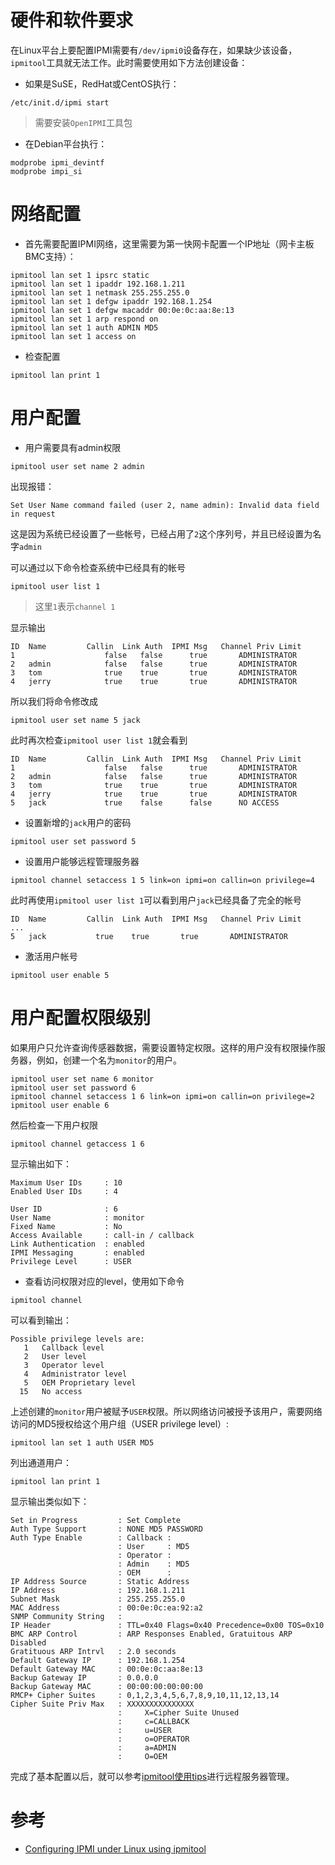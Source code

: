 # 硬件和软件要求

在Linux平台上要配置IPMI需要有`/dev/ipmi0`设备存在，如果缺少该设备，`ipmitool`工具就无法工作。此时需要使用如下方法创建设备：

* 如果是SuSE，RedHat或CentOS执行：

```
/etc/init.d/ipmi start
```

> 需要安装`OpenIPMI`工具包

* 在Debian平台执行：

```
modprobe ipmi_devintf
modprobe impi_si
```

# 网络配置

* 首先需要配置IPMI网络，这里需要为第一快网卡配置一个IP地址（网卡主板BMC支持）：

```
ipmitool lan set 1 ipsrc static
ipmitool lan set 1 ipaddr 192.168.1.211
ipmitool lan set 1 netmask 255.255.255.0
ipmitool lan set 1 defgw ipaddr 192.168.1.254
ipmitool lan set 1 defgw macaddr 00:0e:0c:aa:8e:13
ipmitool lan set 1 arp respond on
ipmitool lan set 1 auth ADMIN MD5
ipmitool lan set 1 access on
```

* 检查配置

```
ipmitool lan print 1
```

# 用户配置

* 用户需要具有admin权限

```
ipmitool user set name 2 admin
```

出现报错：

```
Set User Name command failed (user 2, name admin): Invalid data field in request
```

这是因为系统已经设置了一些帐号，已经占用了`2`这个序列号，并且已经设置为名字`admin`

可以通过以下命令检查系统中已经具有的帐号

```
ipmitool user list 1
```

> 这里`1`表示`channel 1`

显示输出

```
ID  Name	     Callin  Link Auth	IPMI Msg   Channel Priv Limit
1                    false   false      true       ADMINISTRATOR
2   admin            false   false      true       ADMINISTRATOR
3   tom              true    true       true       ADMINISTRATOR
4   jerry            true    true       true       ADMINISTRATOR
```

所以我们将命令修改成

```
ipmitool user set name 5 jack
```

此时再次检查`ipmitool user list 1`就会看到

```
ID  Name	     Callin  Link Auth	IPMI Msg   Channel Priv Limit
1                    false   false      true       ADMINISTRATOR
2   admin            false   false      true       ADMINISTRATOR
3   tom              true    true       true       ADMINISTRATOR
4   jerry            true    true       true       ADMINISTRATOR
5   jack             true    false      false      NO ACCESS
```

* 设置新增的`jack`用户的密码

```
ipmitool user set password 5
```

* 设置用户能够远程管理服务器

```
ipmitool channel setaccess 1 5 link=on ipmi=on callin=on privilege=4
```

此时再使用`ipmitool user list 1`可以看到用户`jack`已经具备了完全的帐号

```
ID  Name	     Callin  Link Auth	IPMI Msg   Channel Priv Limit
...
5   jack           true    true       true       ADMINISTRATOR
```

* 激活用户帐号

```
ipmitool user enable 5
```

# 用户配置权限级别

如果用户只允许查询传感器数据，需要设置特定权限。这样的用户没有权限操作服务器，例如，创建一个名为`monitor`的用户。

```
ipmitool user set name 6 monitor
ipmitool user set password 6
ipmitool channel setaccess 1 6 link=on ipmi=on callin=on privilege=2
ipmitool user enable 6
```

然后检查一下用户权限

```
ipmitool channel getaccess 1 6
```

显示输出如下：

```
Maximum User IDs     : 10
Enabled User IDs     : 4

User ID              : 6
User Name            : monitor
Fixed Name           : No
Access Available     : call-in / callback
Link Authentication  : enabled
IPMI Messaging       : enabled
Privilege Level      : USER
```

* 查看访问权限对应的level，使用如下命令

```
ipmitool channel
```

可以看到输出：

```
Possible privilege levels are:
   1   Callback level
   2   User level
   3   Operator level
   4   Administrator level
   5   OEM Proprietary level
  15   No access
```

上述创建的`monitor`用户被赋予`USER`权限。所以网络访问被授予该用户，需要网络访问的MD5授权给这个用户组（USER privilege level）:

```
ipmitool lan set 1 auth USER MD5
```

列出通道用户：

```
ipmitool lan print 1
```

显示输出类似如下：

```
Set in Progress         : Set Complete
Auth Type Support       : NONE MD5 PASSWORD 
Auth Type Enable        : Callback : 
                        : User     : MD5 
                        : Operator : 
                        : Admin    : MD5 
                        : OEM      : 
IP Address Source       : Static Address
IP Address              : 192.168.1.211
Subnet Mask             : 255.255.255.0
MAC Address             : 00:0e:0c:ea:92:a2
SNMP Community String   : 
IP Header               : TTL=0x40 Flags=0x40 Precedence=0x00 TOS=0x10
BMC ARP Control         : ARP Responses Enabled, Gratuitous ARP Disabled
Gratituous ARP Intrvl   : 2.0 seconds
Default Gateway IP      : 192.168.1.254
Default Gateway MAC     : 00:0e:0c:aa:8e:13
Backup Gateway IP       : 0.0.0.0
Backup Gateway MAC      : 00:00:00:00:00:00
RMCP+ Cipher Suites     : 0,1,2,3,4,5,6,7,8,9,10,11,12,13,14
Cipher Suite Priv Max   : XXXXXXXXXXXXXXX
                        :     X=Cipher Suite Unused
                        :     c=CALLBACK
                        :     u=USER
                        :     o=OPERATOR
                        :     a=ADMIN
                        :     O=OEM
```

完成了基本配置以后，就可以参考[ipmitool使用tips](ipmitool_tips)进行远程服务器管理。

# 参考

* [Configuring IPMI under Linux using ipmitool](https://www.thomas-krenn.com/en/wiki/Configuring_IPMI_under_Linux_using_ipmitool)